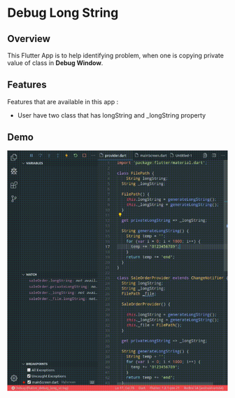 # Debug Long String

## Overview

This Flutter App is to help identifying problem, when one is copying private value
of class in **Debug Window**.

## Features

Features that are available in this app : 
- User have two class that has longString and _longString property


## Demo

![Demo](demo.gif)

